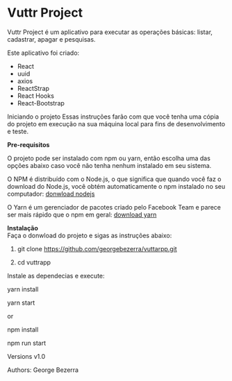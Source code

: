 # Vuttr Project

Vuttr Project é um aplicativo para executar as operações básicas: listar, cadastrar, apagar e pesquisas.

Este aplicativo foi criado:  

* React
* uuid  
* axios 
* ReactStrap
* React Hooks  
* React-Bootstrap 

Iniciando o projeto
Essas instruções farão com que você tenha uma cópia do projeto em execução na sua máquina local para fins de desenvolvimento e teste.

**Pre-requisitos**

O projeto pode ser instalado com npm ou yarn, então escolha uma das opções abaixo caso você não tenha nenhum instalado em seu sistema.

O NPM é distribuído com o Node.js, o que significa que quando você faz o download do Node.js, você obtém automaticamente o npm instalado
no seu computador: [donwload nodejs](https://nodejs.org/en/download/)

O Yarn é um gerenciador de pacotes criado pelo Facebook Team e parece ser mais rápido que o npm em geral:
[download yarn](https://yarnpkg.com/en/docs/install#debian-stable)


**Instalação**  
Faça o donwload do projeto e sigas as instruções abaixo:

1. git clone https://github.com/georgebezerra/vuttarpp.git

2. cd vuttrapp

Instale as dependecias e execute:

yarn install  

yarn start

or

npm install  

npm run start

Versions
v1.0

Authors: George Bezerra
